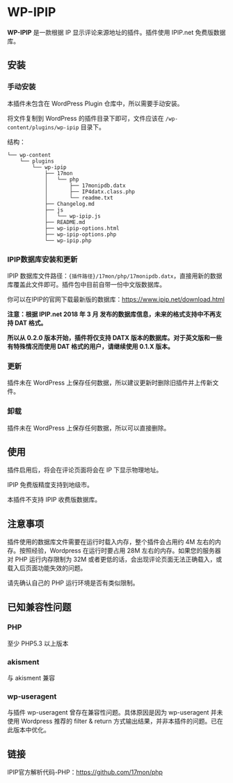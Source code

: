 # WP-IPIP

**WP-IPIP** 是一款根据 IP 显示评论来源地址的插件。插件使用 IPIP.net 免费版数据库。

## 安装

### 手动安装

本插件未包含在 WordPress Plugin 仓库中，所以需要手动安装。

将文件复制到 WordPress 的插件目录下即可，文件应该在 `/wp-content/plugins/wp-ipip` 目录下。

结构：

```
└── wp-content
    └── plugins
        └── wp-ipip
            ├── 17mon
            │   └── php
            │       ├── 17monipdb.datx
            │       ├── IP4datx.class.php
            │       └── readme.txt
            ├── Changelog.md
            ├── js
            │   └── wp-ipip.js
            ├── README.md
            ├── wp-ipip-options.html
            ├── wp-ipip-options.php
            └── wp-ipip.php
```

### IPIP数据库安装和更新

IPIP 数据库文件路径：`{插件路径}/17mon/php/17monipdb.datx`，直接用新的数据库覆盖此文件即可。插件包中目前自带一份中文版数据库。

你可以在IPIP的官网下载最新版的数据库：<https://www.ipip.net/download.html>

**注意：根据 IPIP.net 2018 年 3 月 发布的数据库信息，未来的格式支持中不再支持 DAT 格式。**

**所以从 0.2.0 版本开始，插件将仅支持 DATX 版本的数据库。对于英文版和一些有特殊情况而使用 DAT 格式的用户，请继续使用 0.1.X 版本。**

### 更新

插件未在 WordPress 上保存任何数据，所以建议更新时删除旧插件并上传新文件。

### 卸载

插件未在 WordPress 上保存任何数据，所以可以直接删除。

## 使用

插件启用后，将会在评论页面将会在 IP 下显示物理地址。

IPIP 免费版精度支持到地级市。

本插件不支持 IPIP 收费版数据库。

## 注意事项

插件使用的数据库文件需要在运行时载入内存，整个插件会占用约 4M 左右的内存。按照经验，Wordpress 在运行时要占用 28M 左右的内存。如果您的服务器对 PHP 运行内存限制为 32M 或者更低的话，会出现评论页面无法正确载入，或载入后页面功能失效的问题。

请先确认自己的 PHP 运行环境是否有类似限制。

## 已知兼容性问题

### PHP

至少 PHP5.3 以上版本

### akisment

与 akisment 兼容

### wp-useragent

与插件 wp-useragent 曾存在兼容性问题。具体原因是因为 wp-useragent 并未使用 Wordpress 推荐的 filter & return 方式输出结果，并非本插件的问题。已在此版本中优化。

## 链接

IPIP官方解析代码-PHP：<https://github.com/17mon/php>
